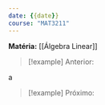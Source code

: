 ```yaml
---
date: {{date}}
course: "MAT3211"
---
```

**Matéria:** [[Álgebra Linear]]

>[!example] Anterior:

a

>[!example] Próximo:
>